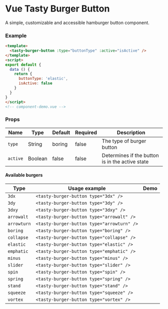 # Vue Tasty Burger Button

A simple, customizable and accessible hamburger button component.

### Example

```html
<template>
  <tasty-burger-button :type="buttonType" :active="isActive" />
</template>
<script>
export default {
  data () {
    return {
      buttonType: 'elastic',
      isActive: false
    }
  }
}
</script>
<!-- component-demo.vue -->
````

### Props

Name                 | Type       | Default      | Required | Description
----------------     | ---------- | ------------ | -------- | ------------------------------------------------
`type`               | String     | boring       | false    | The type of burger button
`active`             | Boolean    | false        | false    | Determines if the button is in the active state

#### Available burgers

Type            | Usage example                        | Demo       
----------------|--------------------------------------|----------------------------------------------------------
`3dx`           | `<tasty-burger-button type="3dx" />`    | <tasty-burger-button type="3dx" />
`3dy`           | `<tasty-burger-button type="3dy" />`    | <tasty-burger-button type="3dy" />
`3dxy`          | `<tasty-burger-button type="3dxy" />`    | <tasty-burger-button type="3dxy" />
`arrowalt`      | `<tasty-burger-button type="arrowalt" />`    | <tasty-burger-button type="arrowalt" />
`arrowturn`     | `<tasty-burger-button type="arrowturn" />`    | <tasty-burger-button type="arrowturn" />
`boring`        | `<tasty-burger-button type="boring" />`    | <tasty-burger-button type="boring" />
`collapse`      | `<tasty-burger-button type="collapse" />`    | <tasty-burger-button type="collapse" />
`elastic`       | `<tasty-burger-button type="elastic" />`    | <tasty-burger-button type="elastic" />
`emphatic`      | `<tasty-burger-button type="emphatic" />`    | <tasty-burger-button type="emphatic" />
`minus`           | `<tasty-burger-button type="minus" />`    | <tasty-burger-button type="minus" />
`slider`           | `<tasty-burger-button type="slider" />`    | <tasty-burger-button type="slider" />
`spin`           | `<tasty-burger-button type="spin" />`    | <tasty-burger-button type="spin" />
`spring`           | `<tasty-burger-button type="spring" />`    | <tasty-burger-button type="spring" />
`stand`           | `<tasty-burger-button type="stand" />`    | <tasty-burger-button type="stand" />
`squeeze`           | `<tasty-burger-button type="squeeze" />`    | <tasty-burger-button type="squeeze" />
`vortex`           | `<tasty-burger-button type="vortex" />`    | <tasty-burger-button type="vortex" />



















